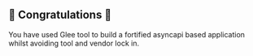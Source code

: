 ## 🎉 Congratulations 🎉
You have used Glee tool to build a fortified asyncapi based application whilst avoiding tool and vendor lock in.